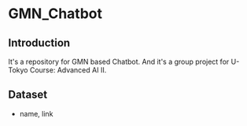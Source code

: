 # GMN_Chatbot
## Introduction
It's a repository for GMN based Chatbot. And it's a group project for U-Tokyo Course: Advanced AI II.
## Dataset
+ name, link

